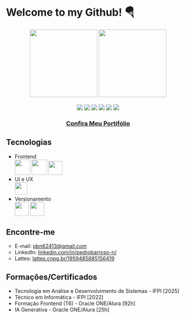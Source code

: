 # Welcome to my Github! 🪂

<div align="center">
  <img height="185em" src="https://github-readme-stats.vercel.app/api?username=pedrobarroso-n&show_icons=true&theme=radical" />
  <img height="185em" src="https://github-readme-stats.vercel.app/api/top-langs/?username=pedrobarroso-n&layout=donut&theme=radical" />
</div>

<div align="center">
  <br>
  <img src="https://img.shields.io/badge/W3Schools-04AA6D?style=for-the-badge&logo=W3Schools&logoColor=white" />
  <img src="https://img.shields.io/badge/freecodecamp-27273D?style=for-the-badge&logo=freecodecamp&logoColor=white" />
  <img src="https://img.shields.io/badge/ChatGPT-74aa9c?style=for-the-badge&logo=openai&logoColor=white" />
  <img src="https://img.shields.io/badge/Google%20Meet-00897B?style=for-the-badge&logo=google-meet&logoColor=white" />
  <img src="https://img.shields.io/badge/Canva-%2300C4CC.svg?&style=for-the-badge&logo=Canva&logoColor=white" />
  <img src="https://img.shields.io/badge/GitHub-100000?style=for-the-badge&logo=github&logoColor=white" />
</div>

<h3 align="center"><a href="">Confira Meu Portifólio</a>

## Tecnologias
<ul type="square">
  <li>Frontend <br>
    <img src="https://cdn.jsdelivr.net/gh/devicons/devicon@latest/icons/html5/html5-plain-wordmark.svg" height=42 />     
    <img src="https://cdn.jsdelivr.net/gh/devicons/devicon@latest/icons/css3/css3-plain-wordmark.svg" height=42 />
    <img src="https://cdn.jsdelivr.net/gh/devicons/devicon@latest/icons/javascript/javascript-plain.svg" height=38 />          
  </li>
  
  <li>UI e UX <br>
    <img src="https://cdn.jsdelivr.net/gh/devicons/devicon@latest/icons/figma/figma-original.svg" height=34 /> 
  </li>
  
  <li>Versionamento <br>
    <img src="https://cdn.jsdelivr.net/gh/devicons/devicon@latest/icons/git/git-plain.svg" height=38 />
    <img src="https://github.com/user-attachments/assets/5663eea1-ed9e-4a3a-8bb0-414a2daf1253" height=38 />        
  </li>
</ul>

## Encontre-me
<ul type="circle">
  <li>E-mail: <a href="mailto:pbn62413@gmail.com">pbn62413@gmail.com</a></li>
  <li>LinkedIn: <a href="https://www.linkedin.com/in/pedrobarroso-n/">linkedin.com/in/pedrobarroso-n/</a></li>
  <li>Lattes: <a href="http://lattes.cnpq.br/1959485885156419">lattes.cnpq.br/1959485885156419</a></li>
</ul>

## Formações/Certificados
- Tecnologia em Análise e Desenvolvimento de Sistemas - IFPI [2025]
- Técnico em Informática - IFPI [2022]
- Formação Frontend (T6) - Oracle ONE/Alura [92h]
- IA Generativa - Oracle ONE/Alura [25h]

